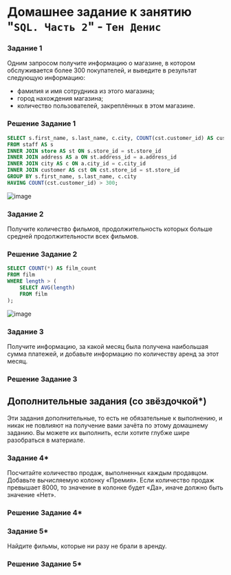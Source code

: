 # Домашнее задание к занятию "`SQL. Часть 2`" - `Тен Денис`


### Задание 1

Одним запросом получите информацию о магазине, в котором обслуживается более 300 покупателей, и выведите в результат следующую информацию: 
- фамилия и имя сотрудника из этого магазина;
- город нахождения магазина;
- количество пользователей, закреплённых в этом магазине.

### Решение Задание 1

```sql
SELECT s.first_name, s.last_name, c.city, COUNT(cst.customer_id) AS customer_count
FROM staff AS s
INNER JOIN store AS st ON s.store_id = st.store_id
INNER JOIN address AS a ON st.address_id = a.address_id
INNER JOIN city AS c ON a.city_id = c.city_id
INNER JOIN customer AS cst ON cst.store_id = st.store_id
GROUP BY s.first_name, s.last_name, c.city
HAVING COUNT(cst.customer_id) > 300;
```
![image](https://github.com/killakazzak/12-04-sdb-hw/assets/32342205/a4a1bb1d-3afa-4030-a15b-b96e062a85b3)

### Задание 2

Получите количество фильмов, продолжительность которых больше средней продолжительности всех фильмов.

### Решение Задание 2

```sql
SELECT COUNT(*) AS film_count
FROM film
WHERE length > (
    SELECT AVG(length)
    FROM film
);
```
![image](https://github.com/killakazzak/12-04-sdb-hw/assets/32342205/a9ce1449-3bcc-44fd-a989-a62520fa60de)


### Задание 3

Получите информацию, за какой месяц была получена наибольшая сумма платежей, и добавьте информацию по количеству аренд за этот месяц.

### Решение Задание 3

## Дополнительные задания (со звёздочкой*)
Эти задания дополнительные, то есть не обязательные к выполнению, и никак не повлияют на получение вами зачёта по этому домашнему заданию. Вы можете их выполнить, если хотите глубже шире разобраться в материале.

### Задание 4*

Посчитайте количество продаж, выполненных каждым продавцом. Добавьте вычисляемую колонку «Премия». Если количество продаж превышает 8000, то значение в колонке будет «Да», иначе должно быть значение «Нет».

### Решение Задание 4*

### Задание 5*

Найдите фильмы, которые ни разу не брали в аренду.

### Решение Задание 5*







